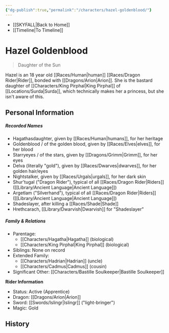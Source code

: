 ```yaml
---
{"dg-publish":true,"permalink":"/characters/hazel-goldenblood/"}
---
```


- [[SKYFALL\|Back to Home]]
- [[Timeline\|To Timeline]]

# Hazel Goldenblood
>Daughter of the Sun

Hazel is an 18 year old [[Races/Human\|human]] [[Races/Dragon Rider\|Rider]], bonded with [[Dragons/Arion\|Arion]]. She is the bastard daughter of [[Characters/King Pirphal\|King Pirphal]] of [[Locations/Surda\|Surda]], which technically makes her a princess, but she isn't aware of this. 

## Personal Information

##### Recorded Names
- Hagathasdaughter, given by [[Races/Human\|humans]], for her heritage
- Goldenblood / of the golden blood, given by [[Races/Elves\|elves]], for her blood
- Starryeyes / of the stars, given by [[Dragons/Grimm\|Grimm]], for her eyes 
- Delva (literally "gold"), given by [[Races/Dwarves\|dwarves]], for her golden hair/eyes
- Nightstalker, given by [[Races/Urgals\|urgals]], for her dark skin
- Shur'tugal ("Dragon Rider"), typical of all [[Races/Dragon Rider\|Riders]] ([[Library/Ancient Language\|Ancient Language]])
- Argetlam ("Silverhand"), typical of all [[Races/Dragon Rider\|Riders]] ([[Library/Ancient Language\|Ancient Language]])
- Shadeslayer, after killing a [[Races/Shade\|Shade]]
- Hrethcarach, [[Library/Dwarvish\|Dwarvish]] for "Shadeslayer"

##### Family & Relations
- Parentage: 
	- [[Characters/Hagatha\|Hagatha]] (biological)
	- [[Characters/King Pirphal\|King Pirphal]] (biological)
- Siblings: None on record
- Extended Family: 
	- [[Characters/Hadrian\|Hadrian]] (uncle)
	- [[Characters/Cadmus\|Cadmus]] (cousin)
- Significant Other: [[Characters/Bastille Soulkeeper\|Bastille Soulkeeper]]

**Rider Information**
- Status: Active (Apprentice)
- Dragon: [[Dragons/Arion\|Arion]]
- Sword: [[Swords/Islingr\|Islingr]] ("light-bringer")
- Magic: Gold

## History
